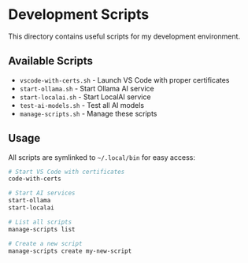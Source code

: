 # Development Scripts

This directory contains useful scripts for my development environment.

## Available Scripts

- `vscode-with-certs.sh` - Launch VS Code with proper certificates
- `start-ollama.sh` - Start Ollama AI service
- `start-localai.sh` - Start LocalAI service
- `test-ai-models.sh` - Test all AI models
- `manage-scripts.sh` - Manage these scripts

## Usage

All scripts are symlinked to `~/.local/bin` for easy access:

```bash
# Start VS Code with certificates
code-with-certs

# Start AI services
start-ollama
start-localai

# List all scripts
manage-scripts list

# Create a new script
manage-scripts create my-new-script
